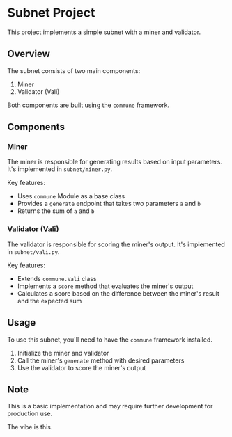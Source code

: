 # Subnet Project

This project implements a simple subnet with a miner and validator.

## Overview

The subnet consists of two main components:

1. Miner
2. Validator (Vali)

Both components are built using the `commune` framework.

## Components

### Miner

The miner is responsible for generating results based on input parameters. It's implemented in `subnet/miner.py`.

Key features:
- Uses `commune` Module as a base class
- Provides a `generate` endpoint that takes two parameters `a` and `b`
- Returns the sum of `a` and `b`

### Validator (Vali)

The validator is responsible for scoring the miner's output. It's implemented in `subnet/vali.py`.

Key features:
- Extends `commune.Vali` class
- Implements a `score` method that evaluates the miner's output
- Calculates a score based on the difference between the miner's result and the expected sum

## Usage

To use this subnet, you'll need to have the `commune` framework installed. 

1. Initialize the miner and validator
2. Call the miner's `generate` method with desired parameters
3. Use the validator to score the miner's output

## Note

This is a basic implementation and may require further development for production use.

The vibe is this.
```
